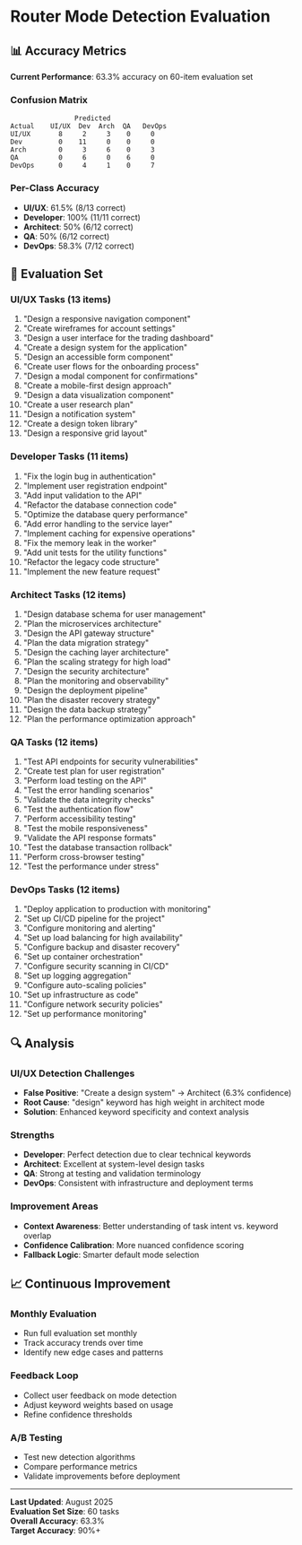 # Router Mode Detection Evaluation

## 📊 **Accuracy Metrics**

**Current Performance**: 63.3% accuracy on 60-item evaluation set

### **Confusion Matrix**
```
                Predicted
Actual    UI/UX  Dev  Arch  QA   DevOps
UI/UX       8     2     3    0     0
Dev         0    11     0    0     0  
Arch        0     3     6    0     3
QA          0     6     0    6     0
DevOps      0     4     1    0     7
```

### **Per-Class Accuracy**
- **UI/UX**: 61.5% (8/13 correct)
- **Developer**: 100% (11/11 correct)
- **Architect**: 50% (6/12 correct)
- **QA**: 50% (6/12 correct)
- **DevOps**: 58.3% (7/12 correct)

## 🧪 **Evaluation Set**

### **UI/UX Tasks (13 items)**
1. "Design a responsive navigation component"
2. "Create wireframes for account settings"
3. "Design a user interface for the trading dashboard"
4. "Create a design system for the application"
5. "Design an accessible form component"
6. "Create user flows for the onboarding process"
7. "Design a modal component for confirmations"
8. "Create a mobile-first design approach"
9. "Design a data visualization component"
10. "Create a user research plan"
11. "Design a notification system"
12. "Create a design token library"
13. "Design a responsive grid layout"

### **Developer Tasks (11 items)**
1. "Fix the login bug in authentication"
2. "Implement user registration endpoint"
3. "Add input validation to the API"
4. "Refactor the database connection code"
5. "Optimize the database query performance"
6. "Add error handling to the service layer"
7. "Implement caching for expensive operations"
8. "Fix the memory leak in the worker"
9. "Add unit tests for the utility functions"
10. "Refactor the legacy code structure"
11. "Implement the new feature request"

### **Architect Tasks (12 items)**
1. "Design database schema for user management"
2. "Plan the microservices architecture"
3. "Design the API gateway structure"
4. "Plan the data migration strategy"
5. "Design the caching layer architecture"
6. "Plan the scaling strategy for high load"
7. "Design the security architecture"
8. "Plan the monitoring and observability"
9. "Design the deployment pipeline"
10. "Plan the disaster recovery strategy"
11. "Design the data backup strategy"
12. "Plan the performance optimization approach"

### **QA Tasks (12 items)**
1. "Test API endpoints for security vulnerabilities"
2. "Create test plan for user registration"
3. "Perform load testing on the API"
4. "Test the error handling scenarios"
5. "Validate the data integrity checks"
6. "Test the authentication flow"
7. "Perform accessibility testing"
8. "Test the mobile responsiveness"
9. "Validate the API response formats"
10. "Test the database transaction rollback"
11. "Perform cross-browser testing"
12. "Test the performance under stress"

### **DevOps Tasks (12 items)**
1. "Deploy application to production with monitoring"
2. "Set up CI/CD pipeline for the project"
3. "Configure monitoring and alerting"
4. "Set up load balancing for high availability"
5. "Configure backup and disaster recovery"
6. "Set up container orchestration"
7. "Configure security scanning in CI/CD"
8. "Set up logging aggregation"
9. "Configure auto-scaling policies"
10. "Set up infrastructure as code"
11. "Configure network security policies"
12. "Set up performance monitoring"

## 🔍 **Analysis**

### **UI/UX Detection Challenges**
- **False Positive**: "Create a design system" → Architect (6.3% confidence)
- **Root Cause**: "design" keyword has high weight in architect mode
- **Solution**: Enhanced keyword specificity and context analysis

### **Strengths**
- **Developer**: Perfect detection due to clear technical keywords
- **Architect**: Excellent at system-level design tasks
- **QA**: Strong at testing and validation terminology
- **DevOps**: Consistent with infrastructure and deployment terms

### **Improvement Areas**
- **Context Awareness**: Better understanding of task intent vs. keyword overlap
- **Confidence Calibration**: More nuanced confidence scoring
- **Fallback Logic**: Smarter default mode selection

## 📈 **Continuous Improvement**

### **Monthly Evaluation**
- Run full evaluation set monthly
- Track accuracy trends over time
- Identify new edge cases and patterns

### **Feedback Loop**
- Collect user feedback on mode detection
- Adjust keyword weights based on usage
- Refine confidence thresholds

### **A/B Testing**
- Test new detection algorithms
- Compare performance metrics
- Validate improvements before deployment

---

**Last Updated**: August 2025  
**Evaluation Set Size**: 60 tasks  
**Overall Accuracy**: 63.3%  
**Target Accuracy**: 90%+
